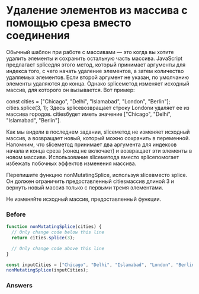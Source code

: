 # Удаление элементов из массива с помощью среза вместо соединения
Обычный шаблон при работе с массивами — это когда вы хотите удалить элементы и сохранить остальную часть массива. JavaScript предлагает spliceдля этого метод, который принимает аргументы для индекса того, с чего начать удаление элементов, а затем количество удаляемых элементов. Если второй аргумент не указан, по умолчанию элементы удаляются до конца. Однако spliceметод изменяет исходный массив, для которого он вызывается. Вот пример:

const cities = ["Chicago", "Delhi", "Islamabad", "London", "Berlin"];
cities.splice(3, 1);
Здесь spliceвозвращает строку Londonи удаляет ее из массива городов. citiesбудет иметь значение ["Chicago", "Delhi", "Islamabad", "Berlin"].

Как мы видели в последнем задании, sliceметод не изменяет исходный массив, а возвращает новый, который можно сохранить в переменной. Напомним, что sliceметод принимает два аргумента для индексов начала и конца среза (конец не включает) и возвращает эти элементы в новом массиве. Использование sliceметода вместо spliceпомогает избежать побочных эффектов изменения массива.

Перепишите функцию nonMutatingSplice, используя sliceвместо splice. Он должен ограничить предоставленный citiesмассив длиной 3 и вернуть новый массив только с первыми тремя элементами.

Не изменяйте исходный массив, предоставленный функции.
### Before
```javascript
function nonMutatingSplice(cities) {
  // Only change code below this line
  return cities.splice(3);

  // Only change code above this line
}

const inputCities = ["Chicago", "Delhi", "Islamabad", "London", "Berlin"];
nonMutatingSplice(inputCities);
```
### Answers
```javascript

```
